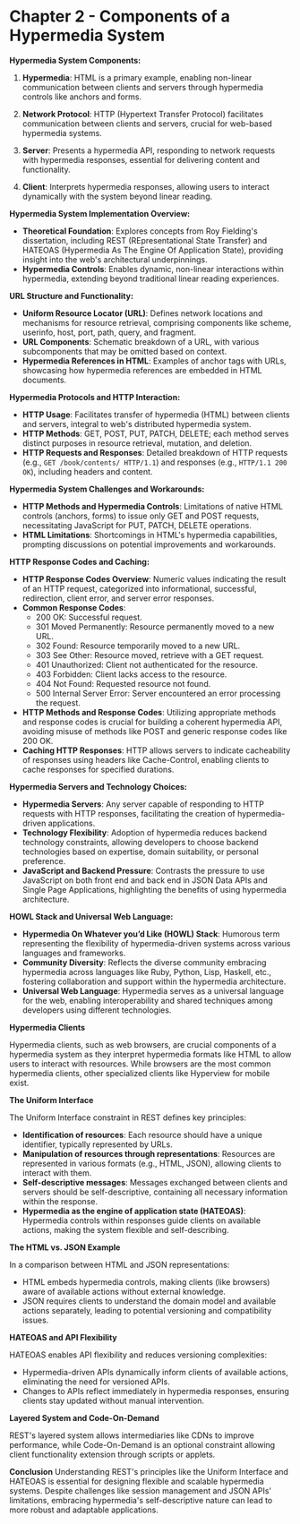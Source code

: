 # Chapter 2 - Components of a Hypermedia System
**Hypermedia System Components:**

1. **Hypermedia**: HTML is a primary example, enabling non-linear communication between clients and servers through hypermedia controls like anchors and forms.

2. **Network Protocol**: HTTP (Hypertext Transfer Protocol) facilitates communication between clients and servers, crucial for web-based hypermedia systems.

3. **Server**: Presents a hypermedia API, responding to network requests with hypermedia responses, essential for delivering content and functionality.

4. **Client**: Interprets hypermedia responses, allowing users to interact dynamically with the system beyond linear reading.

**Hypermedia System Implementation Overview:**

- **Theoretical Foundation**: Explores concepts from Roy Fielding's dissertation, including REST (REpresentational State Transfer) and HATEOAS (Hypermedia As The Engine Of Application State), providing insight into the web's architectural underpinnings.
- **Hypermedia Controls**: Enables dynamic, non-linear interactions within hypermedia, extending beyond traditional linear reading experiences.

**URL Structure and Functionality:**

- **Uniform Resource Locator (URL)**: Defines network locations and mechanisms for resource retrieval, comprising components like scheme, userinfo, host, port, path, query, and fragment.
- **URL Components**: Schematic breakdown of a URL, with various subcomponents that may be omitted based on context.
- **Hypermedia References in HTML**: Examples of anchor tags with URLs, showcasing how hypermedia references are embedded in HTML documents.

**Hypermedia Protocols and HTTP Interaction:**

- **HTTP Usage**: Facilitates transfer of hypermedia (HTML) between clients and servers, integral to web's distributed hypermedia system.
- **HTTP Methods**: GET, POST, PUT, PATCH, DELETE; each method serves distinct purposes in resource retrieval, mutation, and deletion.
- **HTTP Requests and Responses**: Detailed breakdown of HTTP requests (e.g., `GET /book/contents/ HTTP/1.1`) and responses (e.g., `HTTP/1.1 200 OK`), including headers and content.

**Hypermedia System Challenges and Workarounds:**

- **HTTP Methods and Hypermedia Controls**: Limitations of native HTML controls (anchors, forms) to issue only GET and POST requests, necessitating JavaScript for PUT, PATCH, DELETE operations.
- **HTML Limitations**: Shortcomings in HTML's hypermedia capabilities, prompting discussions on potential improvements and workarounds.

**HTTP Response Codes and Caching:**

- **HTTP Response Codes Overview**: Numeric values indicating the result of an HTTP request, categorized into informational, successful, redirection, client error, and server error responses.
- **Common Response Codes**:
  - 200 OK: Successful request.
  - 301 Moved Permanently: Resource permanently moved to a new URL.
  - 302 Found: Resource temporarily moved to a new URL.
  - 303 See Other: Resource moved, retrieve with a GET request.
  - 401 Unauthorized: Client not authenticated for the resource.
  - 403 Forbidden: Client lacks access to the resource.
  - 404 Not Found: Requested resource not found.
  - 500 Internal Server Error: Server encountered an error processing the request.
- **HTTP Methods and Response Codes**: Utilizing appropriate methods and response codes is crucial for building a coherent hypermedia API, avoiding misuse of methods like POST and generic response codes like 200 OK.
- **Caching HTTP Responses**: HTTP allows servers to indicate cacheability of responses using headers like Cache-Control, enabling clients to cache responses for specified durations.

**Hypermedia Servers and Technology Choices:**

- **Hypermedia Servers**: Any server capable of responding to HTTP requests with HTTP responses, facilitating the creation of hypermedia-driven applications.
- **Technology Flexibility**: Adoption of hypermedia reduces backend technology constraints, allowing developers to choose backend technologies based on expertise, domain suitability, or personal preference.
- **JavaScript and Backend Pressure**: Contrasts the pressure to use JavaScript on both front end and back end in JSON Data APIs and Single Page Applications, highlighting the benefits of using hypermedia architecture.

**HOWL Stack and Universal Web Language:**

- **Hypermedia On Whatever you’d Like (HOWL) Stack**: Humorous term representing the flexibility of hypermedia-driven systems across various languages and frameworks.
- **Community Diversity**: Reflects the diverse community embracing hypermedia across languages like Ruby, Python, Lisp, Haskell, etc., fostering collaboration and support within the hypermedia architecture.
- **Universal Web Language**: Hypermedia serves as a universal language for the web, enabling interoperability and shared techniques among developers using different technologies.

**Hypermedia Clients**

Hypermedia clients, such as web browsers, are crucial components of a hypermedia system as they interpret hypermedia formats like HTML to allow users to interact with resources. While browsers are the most common hypermedia clients, other specialized clients like Hyperview for mobile exist.

**The Uniform Interface**

The Uniform Interface constraint in REST defines key principles:
- **Identification of resources**: Each resource should have a unique identifier, typically represented by URLs.
- **Manipulation of resources through representations**: Resources are represented in various formats (e.g., HTML, JSON), allowing clients to interact with them.
- **Self-descriptive messages**: Messages exchanged between clients and servers should be self-descriptive, containing all necessary information within the response.
- **Hypermedia as the engine of application state (HATEOAS)**: Hypermedia controls within responses guide clients on available actions, making the system flexible and self-describing.

**The HTML vs. JSON Example**

In a comparison between HTML and JSON representations:
- HTML embeds hypermedia controls, making clients (like browsers) aware of available actions without external knowledge.
- JSON requires clients to understand the domain model and available actions separately, leading to potential versioning and compatibility issues.

**HATEOAS and API Flexibility**

HATEOAS enables API flexibility and reduces versioning complexities:
- Hypermedia-driven APIs dynamically inform clients of available actions, eliminating the need for versioned APIs.
- Changes to APIs reflect immediately in hypermedia responses, ensuring clients stay updated without manual intervention.

**Layered System and Code-On-Demand**

REST's layered system allows intermediaries like CDNs to improve performance, while Code-On-Demand is an optional constraint allowing client functionality extension through scripts or applets.

**Conclusion**
Understanding REST's principles like the Uniform Interface and HATEOAS is essential for designing flexible and scalable hypermedia systems. Despite challenges like session management and JSON APIs' limitations, embracing hypermedia's self-descriptive nature can lead to more robust and adaptable applications.
